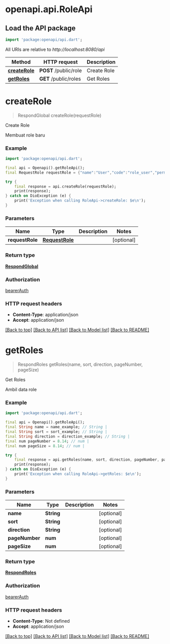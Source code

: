# openapi.api.RoleApi

## Load the API package
```dart
import 'package:openapi/api.dart';
```

All URIs are relative to *http://localhost:8080/api*

Method | HTTP request | Description
------------- | ------------- | -------------
[**createRole**](RoleApi.md#createrole) | **POST** /public/role | Create Role
[**getRoles**](RoleApi.md#getroles) | **GET** /public/roles | Get Roles


# **createRole**
> RespondGlobal createRole(requestRole)

Create Role

Membuat role baru

### Example
```dart
import 'package:openapi/api.dart';

final api = Openapi().getRoleApi();
final RequestRole requestRole = {"name":"User","code":"role_user","permissions":[{"id":"5d0b4afd-ef01-4bcd-bf7b-16cda0bb32ef","label":"permission_3","value":"PERMISSION 3","description":"Permission 3 untuk user"}]}; // RequestRole | 

try {
    final response = api.createRole(requestRole);
    print(response);
} catch on DioException (e) {
    print('Exception when calling RoleApi->createRole: $e\n');
}
```

### Parameters

Name | Type | Description  | Notes
------------- | ------------- | ------------- | -------------
 **requestRole** | [**RequestRole**](RequestRole.md)|  | [optional] 

### Return type

[**RespondGlobal**](RespondGlobal.md)

### Authorization

[bearerAuth](../README.md#bearerAuth)

### HTTP request headers

 - **Content-Type**: application/json
 - **Accept**: application/json

[[Back to top]](#) [[Back to API list]](../README.md#documentation-for-api-endpoints) [[Back to Model list]](../README.md#documentation-for-models) [[Back to README]](../README.md)

# **getRoles**
> RespondRoles getRoles(name, sort, direction, pageNumber, pageSize)

Get Roles

Ambil data role

### Example
```dart
import 'package:openapi/api.dart';

final api = Openapi().getRoleApi();
final String name = name_example; // String | 
final String sort = sort_example; // String | 
final String direction = direction_example; // String | 
final num pageNumber = 8.14; // num | 
final num pageSize = 8.14; // num | 

try {
    final response = api.getRoles(name, sort, direction, pageNumber, pageSize);
    print(response);
} catch on DioException (e) {
    print('Exception when calling RoleApi->getRoles: $e\n');
}
```

### Parameters

Name | Type | Description  | Notes
------------- | ------------- | ------------- | -------------
 **name** | **String**|  | [optional] 
 **sort** | **String**|  | [optional] 
 **direction** | **String**|  | [optional] 
 **pageNumber** | **num**|  | [optional] 
 **pageSize** | **num**|  | [optional] 

### Return type

[**RespondRoles**](RespondRoles.md)

### Authorization

[bearerAuth](../README.md#bearerAuth)

### HTTP request headers

 - **Content-Type**: Not defined
 - **Accept**: application/json

[[Back to top]](#) [[Back to API list]](../README.md#documentation-for-api-endpoints) [[Back to Model list]](../README.md#documentation-for-models) [[Back to README]](../README.md)

